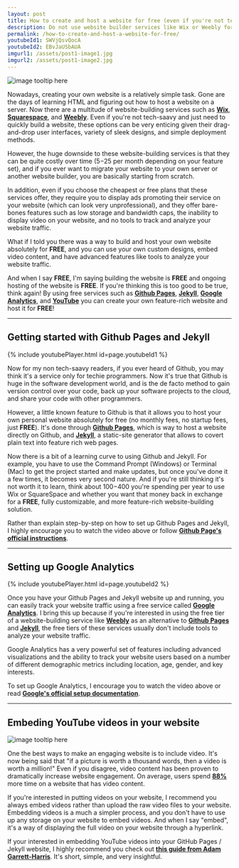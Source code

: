 ```yaml
---
layout: post
title: How to create and host a website for free (even if you're not tech-savvy)
description: Do not use website builder services like Wix or Weebly for your personal website; learn how to build and host your website for free using Github Pages, Jekyll, Google Analytics, and Youtube!
permalink: /how-to-create-and-host-a-website-for-free/
youtubeId1: SWVjQsvQocA
youtubeId2: EBvJaUSbAUA
imgurl1: /assets/post1-image1.jpg
imgurl2: /assets/post1-image2.jpg
---
```


![image tooltip here]({{page.imgurl1|relative_url}})

Nowadays, creating your own website is a relatively simple task. Gone are the days of learning HTML and figuring out how to host a website on a server. Now there are a multitude of website-building services such as [**Wix**](https://www.wix.com/), [**Squarespace**](https://www.squarespace.com/), and [**Weebly**](https://www.weebly.com/). Even if you're not tech-saavy and just need to quickly build a website, these options can be very enticing given their drag-and-drop user interfaces, variety of sleek designs, and simple deployment methods.

However, the huge downside to these website-building services is that they can be quite costly over time ($5-$25 per month depending on your feature set), and if you ever want to migrate your website to your own server or another website builder, you are basically starting from scratch. 

In addition, even if you choose the cheapest or free plans that these services offer, they require you to display ads promoting their service on your website (which can look very unprofessional), and they offer bare-bones features such as low storage and bandwidth caps, the inability to display video on your website, and no tools to track and analyze your website traffic.

What if I told you there was a way to build and host your own website absolutely for **FREE**, and you can use your own custom designs, embed video content, and have advanced features like tools to analyze your website traffic.

And when I say **FREE**, I'm saying building the website is **FREE** and ongoing hosting of the website is **FREE**. If you're thinking this is too good to be true, think again! By using free services such as [**Github Pages**](https://pages.github.com/), [**Jekyll**](https://jekyllrb.com/), [**Google Analytics**](https://analytics.google.com/analytics/web/), and [**YouTube**](https://www.youtube.com/) you can create your own feature-rich website and host it for **FREE**!

----

## Getting started with Github Pages and Jekyll

{% include youtubePlayer.html id=page.youtubeId1 %}

Now for my non tech-saavy readers, if you ever heard of Github, you may think it's a service only for techie programmers. Now it's true that Github is huge in the software development world, and is the de facto method to gain version control over your code, back up your software projects to the cloud, and share your code with other programmers. 

However, a little known feature to Github is that it allows you to host your own personal website absolutely for free (no monthly fees, no startup fees, just **FREE**). It's done through [**Github Pages**](https://pages.github.com/), which is way to host a website directly on Github, and [**Jekyll**](https://jekyllrb.com/), a static-site generator that allows to covert plain text into feature rich web pages.

Now there is a bit of a learning curve to using Github and Jekyll. For example, you have to use the Command Prompt (Windows) or Terminal (Mac) to get the project started and make updates, but once you've done it a few times, it becomes very second nature. And if you're still thinking it's not worth it to learn, think about $100-$400 you're spending per year to use Wix or SquareSpace and whether you want that money back in exchange for a **FREE**, fully customizable, and more feature-rich website-building solution.

Rather than explain step-by-step on how to set up Github Pages and Jekyll, I highly encourage you to watch the video above or follow [**Github Page's official instructions**](https://help.github.com/articles/setting-up-your-github-pages-site-locally-with-jekyll/).

----

## Setting up Google Analytics

{% include youtubePlayer.html id=page.youtubeId2 %}

Once you have your Github Pages and Jekyll website up and running, you can easily track your website traffic using a free service called [**Google Analytics**](https://analytics.google.com/analytics/web/). I bring this up because if you're interested in using the free tier of a website-building service like [**Weebly**](https://www.weebly.com/) as an alternative to [**Github Pages**](https://pages.github.com/) and [**Jekyll**](https://jekyllrb.com/), the free tiers of these services usually don't include tools to analyze your website traffic.

Google Analytics has a very powerful set of features including advanced visualizations and the ability to track your website users based on a number of different demographic metrics including location, age, gender, and key interests.

To set up Google Analytics, I encourage you to watch the video above or read [**Google's official setup documentation**](https://support.google.com/analytics/answer/1008015?hl=en).

---

## Embeding YouTube videos in your website

![image tooltip here]({{page.imgurl2|relative_url}})

One the best ways to make an engaging website is to include video. It's now being said that "if a picture is worth a thousand words, then a video is worth a million!" Even if you disagree, video content has been proven to dramatically increase website engagement. On average, users spend [**88%**](http://www.sheffieldav.com/production/5-reasons-we-love-video-marketing-and-you-should-too) more time on a website that has video content.

If you're interested in putting videos on your website, I recommend you always embed videos rather than upload the raw video files to your website. Embedding videos is a much a simpler process, and you don't have to use up any storage on your website to embed videos. And when I say "embed", it's a way of displaying the full video on your website through a hyperlink.

If your interested in embedding YouTube videos into your GitHub Pages / Jekyll website, I highly recommend you check out [**this guide from Adam Garrett-Harris**](https://adam.garrett-harris.com/how-to-easily-embed-youtube-videos-in-jekyll-sites-without-a-plugin/). It's short, simple, and very insightful.
